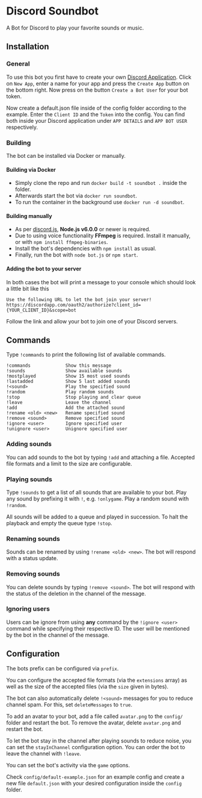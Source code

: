Discord Soundbot
================

A Bot for Discord to play your favorite sounds or music.

## Installation

### General

To use this bot you first have to create your own [Discord Application](https://discordapp.com/developers/applications/me). Click on `New App`, enter a name for your app and press the `Create App` button on the bottom right. Now press on the button `Create a Bot User` for your bot token.

Now create a default.json file inside of the config folder according to the example. Enter the `Client ID` and the `Token` into the config. You can find both inside your Discord application under `APP DETAILS` and `APP BOT USER` respectively.

### Building

The bot can be installed via Docker or manually.

#### Building via Docker

+ Simply clone the repo and run `docker build -t soundbot .` inside the folder.
+ Afterwards start the bot via `docker run soundbot`.
+ To run the container in the background use `docker run -d soundbot`.

#### Building manually

+ As per [discord.js](https://github.com/hydrabolt/discord.js#installation), **Node.js v6.0.0** or newer is required.
+ Due to using voice functionality **FFmpeg** is required. Install it manually, or with `npm install ffmpeg-binaries`.
+ Install the bot's dependencies with `npm install` as usual.
+ Finally, run the bot with `node bot.js` or `npm start`.

#### Adding the bot to your server

In both cases the bot will print a message to your console which should look a little bit like this

```
Use the following URL to let the bot join your server!
https://discordapp.com/oauth2/authorize?client_id={YOUR_CLIENT_ID}&scope=bot
```

Follow the link and allow your bot to join one of your Discord servers.

## Commands

Type `!commands` to print the following list of available commands.

```
!commands             Show this message
!sounds               Show available sounds
!mostplayed           Show 15 most used sounds
!lastadded            Show 5 last added sounds
!<sound>              Play the specified sound
!random               Play random sounds
!stop                 Stop playing and clear queue
!leave                Leave the channel
!add                  Add the attached sound
!rename <old> <new>   Rename specified sound
!remove <sound>       Remove specified sound
!ignore <user>        Ignore specified user
!unignore <user>      Unignore specified user
```

### Adding sounds

You can add sounds to the bot by typing `!add` and attaching a file. Accepted file formats and a limit to the size are configurable.

### Playing sounds

Type `!sounds` to get a list of all sounds that are available to your bot. Play any sound by prefixing it with `!`, e.g. `!onlygame`. Play a random sound with `!random`.

All sounds will be added to a queue and played in succession. To halt the playback and empty the queue type `!stop`.

### Renaming sounds

Sounds can be renamed by using `!rename <old> <new>`. The bot will respond with a status update.

### Removing sounds

You can delete sounds by typing `!remove <sound>`. The bot will respond with the status of the deletion in the channel of the message.

### Ignoring users

Users can be ignore from using **any** command by the `!ignore <user>` command while specifying their respective ID. The user will be mentioned by the bot in the channel of the message.


## Configuration

The bots prefix can be configured via `prefix`.

You can configure the accepted file formats (via the `extensions` array) as well as the size of the accepted files (via the `size` given in bytes).

The bot can also automatically delete `!<sound>` messages for you to reduce channel spam. For this, set `deleteMessages` to `true`.

To add an avatar to your bot, add a file called `avatar.png` to the `config/` folder and restart the bot. To remove the avatar, delete `avatar.png` and restart the bot.

To let the bot stay in the channel after playing sounds to reduce noise, you can set the `stayInChannel` configuration option. You can order the bot to leave the channel with `!leave`.

You can set the bot's activity via the `game` options.

Check `config/default-example.json` for an example config and create a new file `default.json` with your desired configuration inside the `config` folder.

